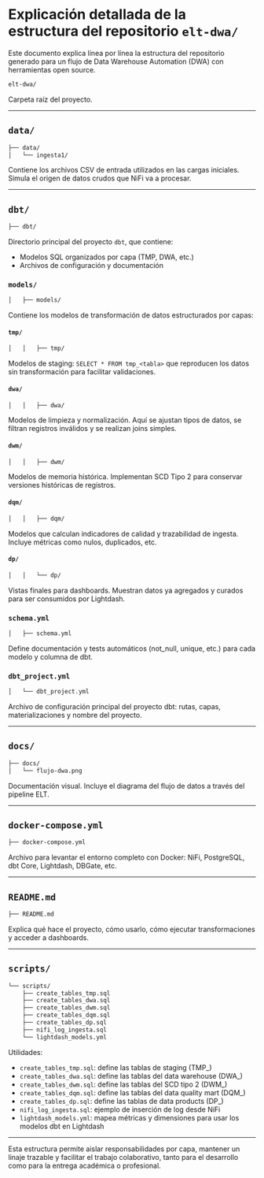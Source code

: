 # Explicación detallada de la estructura del repositorio `elt-dwa/`

Este documento explica línea por línea la estructura del repositorio generado para un flujo de Data Warehouse Automation (DWA) con herramientas open source.

```bash
elt-dwa/
```
Carpeta raíz del proyecto.

---

## `data/`

```bash
├── data/
│   └── ingesta1/
```
Contiene los archivos CSV de entrada utilizados en las cargas iniciales. Simula el origen de datos crudos que NiFi va a procesar.

---

## `dbt/`

```bash
├── dbt/
```
Directorio principal del proyecto `dbt`, que contiene:
- Modelos SQL organizados por capa (TMP, DWA, etc.)
- Archivos de configuración y documentación

### `models/`

```bash
│   ├── models/
```
Contiene los modelos de transformación de datos estructurados por capas:

#### `tmp/`
```bash
│   │   ├── tmp/
```
Modelos de staging: `SELECT * FROM tmp_<tabla>` que reproducen los datos sin transformación para facilitar validaciones.

#### `dwa/`
```bash
│   │   ├── dwa/
```
Modelos de limpieza y normalización. Aquí se ajustan tipos de datos, se filtran registros inválidos y se realizan joins simples.

#### `dwm/`
```bash
│   │   ├── dwm/
```
Modelos de memoria histórica. Implementan SCD Tipo 2 para conservar versiones históricas de registros.

#### `dqm/`
```bash
│   │   ├── dqm/
```
Modelos que calculan indicadores de calidad y trazabilidad de ingesta. Incluye métricas como nulos, duplicados, etc.

#### `dp/`
```bash
│   │   └── dp/
```
Vistas finales para dashboards. Muestran datos ya agregados y curados para ser consumidos por Lightdash.

### `schema.yml`
```bash
│   ├── schema.yml
```
Define documentación y tests automáticos (not_null, unique, etc.) para cada modelo y columna de dbt.

### `dbt_project.yml`
```bash
│   └── dbt_project.yml
```
Archivo de configuración principal del proyecto dbt: rutas, capas, materializaciones y nombre del proyecto.

---

## `docs/`

```bash
├── docs/
│   └── flujo-dwa.png
```
Documentación visual. Incluye el diagrama del flujo de datos a través del pipeline ELT.

---

## `docker-compose.yml`
```bash
├── docker-compose.yml
```
Archivo para levantar el entorno completo con Docker: NiFi, PostgreSQL, dbt Core, Lightdash, DBGate, etc.

---

## `README.md`
```bash
├── README.md
```
Explica qué hace el proyecto, cómo usarlo, cómo ejecutar transformaciones y acceder a dashboards.

---

## `scripts/`

```bash
└── scripts/
    ├── create_tables_tmp.sql
    ├── create_tables_dwa.sql
    ├── create_tables_dwm.sql
    ├── create_tables_dqm.sql
    ├── create_tables_dp.sql
    ├── nifi_log_ingesta.sql
    └── lightdash_models.yml
```
Utilidades:
- `create_tables_tmp.sql`: define las tablas de staging (TMP_)
- `create_tables_dwa.sql`: define las tablas del data warehouse (DWA_)
- `create_tables_dwm.sql`: define las tablas del SCD tipo 2 (DWM_)
- `create_tables_dqm.sql`: define las tablas del data quality mart (DQM_)
- `create_tables_dp.sql`: define las tablas de data products (DP_)
- `nifi_log_ingesta.sql`: ejemplo de inserción de log desde NiFi
- `lightdash_models.yml`: mapea métricas y dimensiones para usar los modelos dbt en Lightdash

---

Esta estructura permite aislar responsabilidades por capa, mantener un linaje trazable y facilitar el trabajo colaborativo, tanto para el desarrollo como para la entrega académica o profesional.
